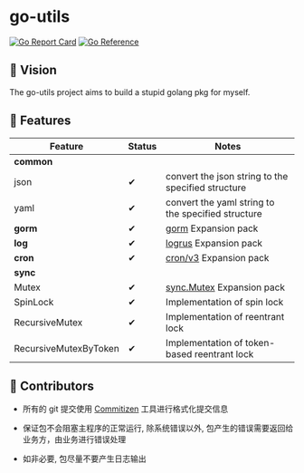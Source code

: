 # go-utils

[![Go Report Card](https://goreportcard.com/badge/github.com/tryturned/go-utils)](https://goreportcard.com/report/github.com/tryturned/go-utils)
[![Go Reference](https://pkg.go.dev/badge/github.com/tryturned/go-utils.svg)](https://pkg.go.dev/github.com/tryturned/go-utils)

## 🔮 Vision

The go-utils project aims to build a stupid golang pkg for myself.

## 💌 Features

| Feature                               | Status | Notes |
|---------------------------------------|--------|-------|
| **common**                            |
| json                                  | ✔ | convert the json string to the specified structure |
| yaml                                  | ✔ | convert the yaml string to the specified structure |
| **gorm**                              | ✔ | [gorm](https://github.com/go-gorm/gorm) Expansion pack
| **log**                               | ✔ | [logrus](https://github.com/sirupsen/logrus) Expansion pack
| **cron**                              | ✔ | [cron/v3](https://github.com/robfig/cron/v3) Expansion pack
| **sync**                             |
| Mutex                                 | ✔ | [sync.Mutex](https://pkg.go.dev/sync#Mutex) Expansion pack
| SpinLock                              | ✔ | Implementation of spin lock
| RecursiveMutex                        | ✔ | Implementation of reentrant lock
| RecursiveMutexByToken                 | ✔ | Implementation of token-based reentrant lock

## 👋 Contributors

- 所有的 git 提交使用 [Commitizen](https://github.com/commitizen/cz-cli) 工具进行格式化提交信息

- 保证包不会阻塞主程序的正常运行, 除系统错误以外, 包产生的错误需要返回给业务方，由业务进行错误处理

- 如非必要, 包尽量不要产生日志输出
